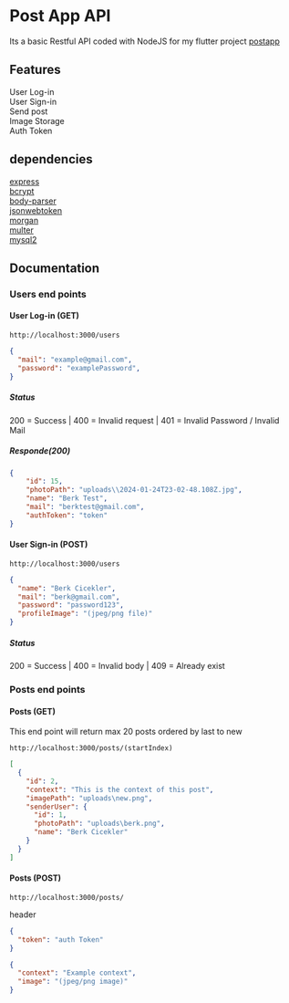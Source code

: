 # Post App API
Its a basic Restful API coded with NodeJS for my flutter project [postapp](https://github.com/BerkCicekler/postapp/blob/main/README.md)

## Features
User Log-in <br>
User Sign-in <br>
Send post <br>
Image Storage <br>
Auth Token <br>

## dependencies
[express](https://www.npmjs.com/package/express) <br>
[bcrypt](https://www.npmjs.com/package/bcrypt?activeTab=readme) <br>
[body-parser](https://www.npmjs.com/package/body-parser) <br>
[jsonwebtoken](https://www.npmjs.com/package/jsonwebtoken) <br>
[morgan](https://www.npmjs.com/package/morgan) <br>
[multer](https://www.npmjs.com/package/multer) <br>
[mysql2](https://www.npmjs.com/package/mysql2) <br>


## Documentation

### Users end points 

#### User Log-in (GET)
```
http://localhost:3000/users
```
```JSON
{
  "mail": "example@gmail.com",
  "password": "examplePassword",
}
```
##### Status
200 = Success | 
400 = Invalid request | 
401 = Invalid Password / Invalid Mail

##### Responde(200)
```JSON
{
    "id": 15,
    "photoPath": "uploads\\2024-01-24T23-02-48.108Z.jpg",
    "name": "Berk Test",
    "mail": "berktest@gmail.com",
    "authToken": "token"
}
```

####  User Sign-in (POST)
```
http://localhost:3000/users
```
```JSON
{
  "name": "Berk Cicekler",
  "mail": "berk@gmail.com",
  "password": "password123",
  "profileImage": "(jpeg/png file)"
}
```
##### Status
200 = Success | 400 = Invalid body  | 409 = Already exist

### Posts end points
#### Posts (GET)
This end point will return max 20 posts ordered by last to new 
```
http://localhost:3000/posts/(startIndex)
```
```JSON
[
  {
    "id": 2,
    "context": "This is the context of this post",
    "imagePath": "uploads\new.png",
    "senderUser": {
      "id": 1,
      "photoPath": "uploads\berk.png",
      "name": "Berk Cicekler"
    }
  }
]
```
#### Posts (POST)
```
http://localhost:3000/posts/
```
header 
```JSON
{
  "token": "auth Token"
}
```
```JSON
{
  "context": "Example context",
  "image": "(jpeg/png image)"
}
```

